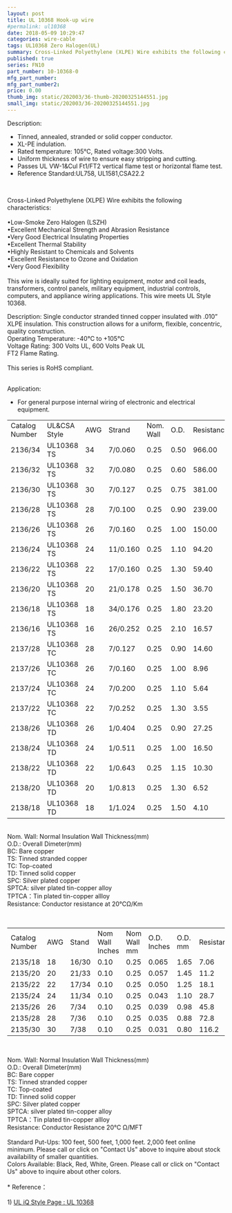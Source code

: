 ```yaml
---
layout: post
title: UL 10368 Hook-up wire
#permalink: ul10368
date: 2018-05-09 10:29:47
categories: wire-cable
tags: UL10368 Zero Halogen(UL)
summary: Cross-Linked Polyethylene (XLPE) Wire exhibits the following characteristics
published: true 
series: FN10
part_number: 10-10368-0
mfg_part_number: 
mfg_part_number2: 
price: 0.00
thumb_img: static/202003/36-thumb-20200325144551.jpg
small_img: static/202003/36-20200325144551.jpg
---
```



<p>
	Description:
</p>
<ul>
	<li>
		Tinned, annealed, stranded or solid copper conductor.<br />
	</li>
	<li>
		XL-PE indulation.<br />
	</li>
	<li>
		Rated temperature: 105℃, Rated voltage:300 Volts.
	</li>
	<li>
		Uniform thickness of wire to ensure easy stripping and cutting.
	</li>
	<li>
		Passes UL VW-1&amp;Cul Ft1/FT2 vertical flame test or horizontal flame test.
	</li>
	<li>
		Reference Standard:UL758, UL1581,CSA22.2
	</li>
</ul>
<p>
	<br />
</p>
<p>
	Cross-Linked Polyethylene (XLPE) Wire exhibits the following characteristics:<br />
<br />
•Low-Smoke Zero Halogen (LSZH)<br />
•Excellent Mechanical Strength and Abrasion Resistance<br />
•Very Good Electrical Insulating Properties<br />
•Excellent Thermal Stability<br />
•Highly Resistant to Chemicals and Solvents<br />
•Excellent Resistance to Ozone and Oxidation<br />
•Very Good Flexibility<br />
<br />
This wire is ideally suited for lighting equipment, motor and coil leads, transformers, control panels, military equipment, industrial controls, computers, and appliance wiring applications. This wire meets UL Style 10368.
</p>
<p>
	Description: Single conductor stranded tinned copper insulated with .010” XLPE insulation. This construction allows for a uniform, flexible, concentric, quality construction.<br />
Operating Temperature:  -40°C to +105°C <br />
Voltage Rating: 300 Volts UL, 600 Volts Peak UL<br />
FT2 Flame Rating.<br />
<br />
This series is RoHS compliant.
</p>
<p>
	<br />
Application:
</p>
<ul>
	<li>
		For general purpose internal wiring of electronic and electrical equipment.
	</li>
</ul>
<table class="table table-bordered table-hover table-condensed">
	<tbody>
		<tr>
			<td>
				Catalog Number
			</td>
			<td>
				UL&amp;CSA Style
			</td>
			<td>
				AWG
			</td>
			<td>
				Strand
			</td>
			<td>
				Nom. Wall
			</td>
			<td>
				O.D.
			</td>
			<td>
				Resistance
			</td>
		</tr>
		<tr>
			<td>
				2136/34
			</td>
			<td>
				UL10368 TS
			</td>
			<td>
				34
			</td>
			<td>
				7/0.060
			</td>
			<td>
				0.25
			</td>
			<td>
				0.50
			</td>
			<td>
				966.00
			</td>
		</tr>
		<tr>
			<td>
				2136/32
			</td>
			<td>
				UL10368 TS
			</td>
			<td>
				32
			</td>
			<td>
				7/0.080
			</td>
			<td>
				0.25
			</td>
			<td>
				0.60
			</td>
			<td>
				586.00
			</td>
		</tr>
		<tr>
			<td>
				2136/30
			</td>
			<td>
				UL10368 TS
			</td>
			<td>
				30
			</td>
			<td>
				7/0.127
			</td>
			<td>
				0.25
			</td>
			<td>
				0.75
			</td>
			<td>
				381.00
			</td>
		</tr>
		<tr>
			<td>
				2136/28
			</td>
			<td>
				UL10368 TS
			</td>
			<td>
				28
			</td>
			<td>
				7/0.100
			</td>
			<td>
				0.25
			</td>
			<td>
				0.90
			</td>
			<td>
				239.00
			</td>
		</tr>
		<tr>
			<td>
				2136/26
			</td>
			<td>
				UL10368 TS
			</td>
			<td>
				26
			</td>
			<td>
				7/0.160
			</td>
			<td>
				0.25
			</td>
			<td>
				1.00
			</td>
			<td>
				150.00
			</td>
		</tr>
		<tr>
			<td>
				2136/24
			</td>
			<td>
				UL10368 TS
			</td>
			<td>
				24
			</td>
			<td>
				11/0.160
			</td>
			<td>
				0.25
			</td>
			<td>
				1.10
			</td>
			<td>
				94.20
			</td>
		</tr>
		<tr>
			<td>
				2136/22
			</td>
			<td>
				UL10368 TS
			</td>
			<td>
				22
			</td>
			<td>
				17/0.160
			</td>
			<td>
				0.25
			</td>
			<td>
				1.30
			</td>
			<td>
				59.40
			</td>
		</tr>
		<tr>
			<td>
				2136/20
			</td>
			<td>
				UL10368 TS
			</td>
			<td>
				20
			</td>
			<td>
				21/0.178
			</td>
			<td>
				0.25
			</td>
			<td>
				1.50
			</td>
			<td>
				36.70
			</td>
		</tr>
		<tr>
			<td>
				2136/18
			</td>
			<td>
				UL10368 TS
			</td>
			<td>
				18
			</td>
			<td>
				34/0.176
			</td>
			<td>
				0.25
			</td>
			<td>
				1.80
			</td>
			<td>
				23.20
			</td>
		</tr>
		<tr>
			<td>
				2136/16
			</td>
			<td>
				UL10368 TS
			</td>
			<td>
				16
			</td>
			<td>
				26/0.252
			</td>
			<td>
				0.25
			</td>
			<td>
				2.10
			</td>
			<td>
				16.57
			</td>
		</tr>
		<tr>
			<td>
				2137/28
			</td>
			<td>
				UL10368
      TC
			</td>
			<td>
				28
			</td>
			<td>
				7/0.127
			</td>
			<td>
				0.25
			</td>
			<td>
				0.90
			</td>
			<td>
				14.60
			</td>
		</tr>
		<tr>
			<td>
				2137/26
			</td>
			<td>
				UL10368
      TC
			</td>
			<td>
				26
			</td>
			<td>
				7/0.160
			</td>
			<td>
				0.25
			</td>
			<td>
				1.00
			</td>
			<td>
				8.96
			</td>
		</tr>
		<tr>
			<td>
				2137/24
			</td>
			<td>
				UL10368
      TC
			</td>
			<td>
				24
			</td>
			<td>
				7/0.200
			</td>
			<td>
				0.25
			</td>
			<td>
				1.10
			</td>
			<td>
				5.64
			</td>
		</tr>
		<tr>
			<td>
				2137/22
			</td>
			<td>
				UL10368
      TC
			</td>
			<td>
				22
			</td>
			<td>
				7/0.252
			</td>
			<td>
				0.25
			</td>
			<td>
				1.30
			</td>
			<td>
				3.55
			</td>
		</tr>
		<tr>
			<td>
				2138/26
			</td>
			<td>
				UL10368 TD
			</td>
			<td>
				26
			</td>
			<td>
				1/0.404
			</td>
			<td>
				0.25
			</td>
			<td>
				0.90
			</td>
			<td>
				27.25
			</td>
		</tr>
		<tr>
			<td>
				2138/24
			</td>
			<td>
				UL10368 TD
			</td>
			<td>
				24
			</td>
			<td>
				1/0.511
			</td>
			<td>
				0.25
			</td>
			<td>
				1.00
			</td>
			<td>
				16.50
			</td>
		</tr>
		<tr>
			<td>
				2138/22
			</td>
			<td>
				UL10368 TD
			</td>
			<td>
				22
			</td>
			<td>
				1/0.643
			</td>
			<td>
				0.25
			</td>
			<td>
				1.15
			</td>
			<td>
				10.30
			</td>
		</tr>
		<tr>
			<td>
				2138/20
			</td>
			<td>
				UL10368 TD
			</td>
			<td>
				20
			</td>
			<td>
				1/0.813
			</td>
			<td>
				0.25
			</td>
			<td>
				1.30
			</td>
			<td>
				6.52
			</td>
		</tr>
		<tr>
			<td>
				2138/18
			</td>
			<td>
				UL10368 TD
			</td>
			<td>
				18
			</td>
			<td>
				1/1.024
			</td>
			<td>
				0.25
			</td>
			<td>
				1.50
			</td>
			<td>
				4.10
			</td>
		</tr>
	</tbody>
</table>
<p>
	<br />
Nom. Wall: Normal Insulation Wall Thickness(mm)<br />
O.D.: Overall Dimeter(mm)<br />
BC: Bare copper<br />
TS: Tinned stranded copper <br />
TC: Top-coated <br />
TD: Tinned solid copper <br />
SPC: Silver plated copper<br />
SPTCA: silver plated tin-copper alloy<br />
TPTCA：Tin plated tin-copper allloy<br />
Resistance: Conductor resistance at 20℃Ω/Km
</p>
<p>
	<br />
</p>
<table class="table table-bordered table-hover table-condensed">
	<tbody>
		<tr>
			<td>
				Catalog Number
			</td>
			<td>
				AWG
			</td>
			<td>
				Stand
			</td>
			<td>
				Nom Wall Inches
			</td>
			<td>
				Nom Wall mm
			</td>
			<td>
				O.D. Inches
			</td>
			<td>
				O.D. mm
			</td>
			<td>
				Resistance
			</td>
		</tr>
		<tr>
			<td>
				2135/18
			</td>
			<td>
				18
			</td>
			<td>
				16/30
			</td>
			<td>
				0.10
			</td>
			<td>
				0.25
			</td>
			<td>
				0.065
			</td>
			<td>
				1.65
			</td>
			<td>
				7.06
			</td>
		</tr>
		<tr>
			<td>
				2135/20
			</td>
			<td>
				20
			</td>
			<td>
				21/33
			</td>
			<td>
				0.10
			</td>
			<td>
				0.25
			</td>
			<td>
				0.057
			</td>
			<td>
				1.45
			</td>
			<td>
				11.2
			</td>
		</tr>
		<tr>
			<td>
				2135/22
			</td>
			<td>
				22
			</td>
			<td>
				17/34
			</td>
			<td>
				0.10
			</td>
			<td>
				0.25
			</td>
			<td>
				0.050
			</td>
			<td>
				1.25
			</td>
			<td>
				18.1
			</td>
		</tr>
		<tr>
			<td>
				2135/24
			</td>
			<td>
				24
			</td>
			<td>
				11/34
			</td>
			<td>
				0.10
			</td>
			<td>
				0.25
			</td>
			<td>
				0.043
			</td>
			<td>
				1.10
			</td>
			<td>
				28.7
			</td>
		</tr>
		<tr>
			<td>
				2135/26
			</td>
			<td>
				26
			</td>
			<td>
				7/34
			</td>
			<td>
				0.10
			</td>
			<td>
				0.25
			</td>
			<td>
				0.039
			</td>
			<td>
				0.98
			</td>
			<td>
				45.8
			</td>
		</tr>
		<tr>
			<td>
				2135/28
			</td>
			<td>
				28
			</td>
			<td>
				7/36
			</td>
			<td>
				0.10
			</td>
			<td>
				0.25
			</td>
			<td>
				0.035
			</td>
			<td>
				0.88
			</td>
			<td>
				72.8
			</td>
		</tr>
		<tr>
			<td>
				2135/30
			</td>
			<td>
				30
			</td>
			<td>
				7/38
			</td>
			<td>
				0.10
			</td>
			<td>
				0.25
			</td>
			<td>
				0.031
			</td>
			<td>
				0.80
			</td>
			<td>
				116.2
			</td>
		</tr>
	</tbody>
</table>
<p>
	<br />
</p>
<p>
	Nom. Wall: Normal Insulation Wall Thickness(mm)<br />
O.D.: Overall Dimeter(mm)<br />
BC: Bare copper<br />
TS: Tinned stranded copper <br />
TC: Top-coated<br />
TD: Tinned solid copper<br />
SPC: Silver plated copper<br />
SPTCA: silver plated tin-copper alloy<br />
TPTCA：Tin plated tin-copper allloy<br />
Resistance: Conductor Resistance 20℃ Ω/MFT<br />
<br />
Standard Put-Ups: 100 feet, 500 feet, 1,000 feet.  2,000 feet online minimum.  Please call or click on "Contact Us" above to inquire about stock availability of smaller quantities. <br />
Colors Available:  Black, Red, White, Green.  Please call or click on "Contact Us" above to inquire about other colors. <br />
<br />
* Reference：<br />
<br />
1) <a href="http://iq.ul.com/awm/stylepage.aspx?Style=10368" target="_blank">UL iQ Style Page : UL 10368 </a>
</p>